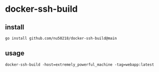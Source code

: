 # docker-ssh-build

## install

`go install github.com/nu50218/docker-ssh-build@main`

## usage

`docker-ssh-build -host=extremely_powerful_machine -tag=webapp:latest`
